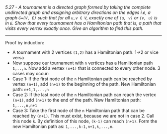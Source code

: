 *5.27 - A tournament is a directed graph formed by taking the complete undirected graph and assigning arbitrary directions on the edges i.e, a graph `G=(V, E)` such that for all `u,v ∈ V`, exactly one of `(u, v)` or `(v, u)` is in `E`. Show that every tournament has a Hamiltonian path that is, a path that visits every vertex exactly once. Give an algorithm to find this path.*  
***
Proof by induction:  
- A tournament with 2 vertices `(1,2)` has a Hamiltonian path. 1->2 or vice versa 
- Now suppose our tournament with `n` vertices has a Hamiltonian path `1,..,n`. Now add a vertex `(n+1)` that is connected to every other node. 3 cases may occur:
- Case 1: If the first node of the `n` Hamiltonian path can be reached by vertex `(n+1)`, add `(n+1)` to the beginning of the path. New Hamiltonian path: `n+1,1,...,n`
- Case 2: If the last node of the `n` Hamiltonian path can reach the vertex `(n+1)`, add `(n+1)` to the end of the path. New Hamiltonian path: `1,...,n,n+1`
- Case 3: Take the first node of the `n` Hamiltonian path that can be reached by `(n+1)`. This must exist, because we are not in case 2. Call this node `k`. By definition of this node, `(k-1)` can reach `(n+1)`. Form the new Hamiltonian path as: `1,...,k-1,n+1,k,...,n`. 
